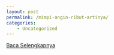 ```yaml
---
layout: post
permalink: /mimpi-angin-ribut-artinya/
categories:
    - Uncategorized
---
```


[Baca Selengkapnya](/05)